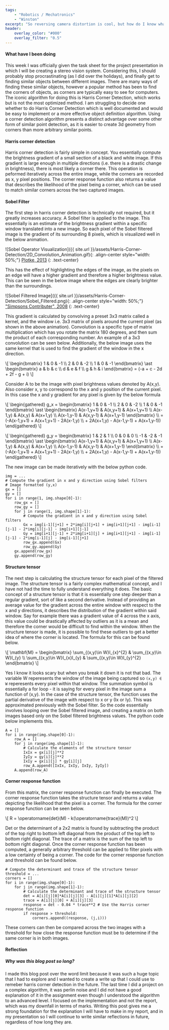 ```yaml
---
tags: 
    - "Robotics / Mechatronics"
    - "Winston"
excerpt: "So reversing camera distortion is cool, but how do I know what points to triangulate?"
header:
    overlay_color: "#000"
    overlay_filter: "0.5"
---
```


#### What have I been doing

This week I was officially given the task sheet for the project presentation in which I will be creating a stereo vision system. Considering this, I should probably stop procrastinating (as I did over the holidays), and finally get to finding similar objects between different images. There are many ways of finding these similar objects, however a popular method has been to find the corners of objects, as corners are typically easy to see for computers. The iconic algorithm for doing this is Harris Corner Detection, which works but is not the most optimized method. I am struggling to decide one whether to do Harris Corner Detection which is well documented and would be easy to implement or a more effective object definition algorithm. Using a corner detection algorithm presents a distinct advantage over some other form of similar point detection, as it is easier to create 3d geometry from corners than more arbitrary similar points.

#### Harris corner detection

Harris corner detection is fairly simple in concept. You essentially compute the brightness gradient of a small section of a black and white image. If this gradient is large enough in multiple directions (i.e. there is a drastic change in brightness), there is most likely a corner there. This operation is peformed iteratively across the entire image, while the corners are recorded as x, y pixel positions. The corner response function also returns a value that describes the likelihood of the pixel being a corner, which can be used to match similar corners across the two captured images.

#### Sobel Filter

The first step in harris corner detection is technically not required, but it greatly increases accuracy. A Sobel filter is applied to the image. This essentially is an estimate of the brightness gradient within a specific window translated into a new image. So each pixel of the Sobel filtered image is the gradient of its surrounding 8 pixels, which is visualized well in the below animation.

![Sobel Operator Visualization]({{ site.url }}/assets/Harris-Corner-Detection/2D_Convolution_Animation.gif){: .align-center style="width: 50%;"}
[Plotke, 2013](https://en.wikipedia.org/wiki/Kernel_(image_processing)#/media/File:2D_Convolution_Animation.gif)
{: .text-center}

This has the effect of highlighting the edges of the image, as the pixels on an edge will have a higher gradient and therefore a higher brightness value. This can be seen in the below image where the edges are clearly brighter than the surroundings.

![Sobel Filtered Image]({{ site.url }}/assets/Harris-Corner-Detection/Sobel_Filtered.png){: .align-center style="width: 50%;"}
["Simpsons Contributer", 2008](https://en.wikipedia.org/wiki/Sobel_operator#/media/File:Valve_sobel_(3).PNG)
{: .text-center}

This gradient is calculated by convolving a preset 3x3 matrix called a kernel, and the window i.e. 3x3 matrix of pixels around the current pixel (as shown in the above animation). Convolution is a specific type of matrix multiplication which has you rotate the matrix 180 degrees, and then sum the product of each corresponding number. An example of a 3x3 convolution can be seen below. Additionally, the below image uses the same kernel that is used to find the gradient of the window in the x direction.

\\[
\begin{bmatrix} 1 & 0 & -1 \\\ 2 & 0 & -2 \\\ 1 & 0 & -1 \end{bmatrix} \ast \begin{bmatrix} a & b & c \\\ d & e & f \\\ g & h & i \end{bmatrix} = (-a + c - 2d + 2f - g + i)
\\]

Consider A to be the image with pixel brightness values denoted by A(x,y). Also consider x, y to correspond to the x and y position of the current pixel. In this case the x and y gradient for any pixel is given by the below formula

\\[
\begin{gathered}
g_x = \begin{bmatrix} 1 & 0 & -1 \\\ 2 & 0 & -2 \\\ 1 & 0 & -1 \end{bmatrix} \ast \begin{bmatrix} A(x-1,y+1) & A(x,y+1) & A(x+1,y+1) \\\ A(x-1,y) & A(x,y) & A(x+1,y) \\\ A(x-1,y-1) & A(x,y-1) & A(x+1,y-1) \end{bmatrix} \\\ = (-A(x-1,y+1) + A(x+1,y+1) - 2A(x-1,y) \\\ + 2A(x+1,y) - A(x-1,y-1) + A(x+1,y-1))
\end{gathered}
\\]

\\[
\begin{gathered}
g_y = \begin{bmatrix} 1 & 2 & 1 \\\ 0 & 0 & 0 \\\ -1 & -2 & -1 \end{bmatrix} \ast \begin{bmatrix} A(x-1,y+1) & A(x,y+1) & A(x+1,y+1) \\\ A(x-1,y) & A(x,y) & A(x+1,y) \\\ A(x-1,y-1) & A(x,y-1) & A(x+1,y-1) \end{bmatrix} \\\ = (-A(x-1,y+1) + A(x+1,y+1) - 2A(x-1,y) \\\ + 2A(x+1,y) - A(x-1,y-1) + A(x+1,y-1))
\end{gathered}
\\]

The new image can be made iteratively with the below python code.

<pre><code class="language-python hljs" style="white-space: pre-wrap;">img = ...
# Compute the gradient in x and y direction using Sobel filters
# Image formatted (y,x)
gx = []
gy = []
for i in range(1, img.shape[0]-1):
    row_gx = []
    row_gy = []
    for j in range(1, img.shape[1]-1):
        # Compute the gradient in x and y direction using Sobel filters
        Gx = img[i-1][j+1] + 2*img[i][j+1] + img[i+1][j+1] - img[i-1][j-1] - 2*img[i][j-1] - img[i+1][j-1] 
        Gy = img[i+1][j-1] + 2*img[i+1][j] + img[i+1][j+1] - img[i-1][j-1] - 2*img[i-1][j] - img[i-1][j+1]
        row_gx.append(Gx)
        row_gy.append(Gy)
    gx.append(row_gx)
    gy.append(row_gy)
</code></pre>

#### Structure tensor

The next step is calculating the structure tensor for each pixel of the filtered image. The structure tensor is a fairly complex mathematical concept, and I have not had the time to fully understand everything it does. The basic concept of a structure tensor is that it is essentially one step deeper than a regular gradient, sort of like a second derivative. Instead of providing an average value for the gradient across the entire window with respect to the x and y directions, it describes the distribution of the gradient within said window. Say for example there was a gradient value of 4 across the x axis, this value could be drastically affected by outliers as it is a mean and therefore the corner would be difficult to find within the window. When the structure tensor is made, it is possible to find these outliers to get a better idea of where the corner is located. The formula for this can be found below.

\\[
\mathbf{M} = \begin{bmatrix} \sum_{(x,y)\in W}I_{x}^{2} & \sum_{(x,y)\in W}I_{y} \\\ \sum_{(x,y)\in W}I_{x}I_{y} & \sum_{(x,y)\in W}I_{y}^{2} \end{bmatrix}
\\]

Yes I know it looks scary but when you break it down it is not that bad. The variable W reperesents the window of the image being captured so `(x,y) ∈ W` reperesents every pixel within that window. The summation symbol is essentially a for loop - it is saying for every pixel in the image sum a function of (x,y). In the case of the structure tensor, the function uses the partial derivative of the image with respect to x or y (Ix or Iy). This was approximated previously with the Sobel filter. So the code essentially involves looping over the Sobel filtered image, and creating a matrix on both images based only on the Sobel filtered brightness values. The python code below implements this.

<pre><code class="language-python hljs" style="white-space: pre-wrap;">A = []
for i in range(img.shape[0]-1):
    row_A = []
    for j in range(img.shape[1]-1):
        # Calculate the elements of the structure tensor
        IxIx = gx[i][j]**2
        IyIy = gy[i][j]**2
        IxIy = gx[i][j] * gy[i][j]
        row_A.append([IxIx, IxIy, IxIy, IyIy])
    A.append(row_A)
</code></pre>

#### Corner response function

From this matrix, the corner response function can finally be executed. The corner response function takes the structure tensor and returns a value depicting the likelihood that the pixel is a corner. The formula for the corner response function can be seen below.

\\[
R = \operatorname{det}(M) - k(\operatorname{trace}(M))^2
\\]

Det or the determinant of a 2x2 matrix is found by subtracting the product of the top right to bottom left diagonal from the product of the top left to bottom right diagonal. The trace of a matrix is the sum of the top left to bottom right diagonal. Once the corner response function has been computed, a generally arbitrary threshold can be applied to filter pixels with a low certainty of being a corner. The code for the corner response function and threshold can be found below.

<pre><code class="language-python hljs" style="white-space: pre-wrap;"># Compute the determinant and trace of the structure tensor
threshold = ...
corners = []
for i in range(img.shape[0]-1):
    for j in range(img.shape[1]-1):
        # Calculate the determinant and trace of the structure tensor
        det = A[i][j][0]*A[i][j][3] - A[i][j][1]*A[i][j][2]
        trace = A[i][j][0] + A[i][j][3]
        response = det - 0.04 * trace**2 # Use the Harris corner response function
        if response > threshold:
            corners.append((response, (j,i)))
</code></pre>

These corners can then be compared across the two images with a threshold for how close the response function must be to determine if the same corner is in both images. 

#### Reflection

##### Why was this blog post so long?

I made this blog post over the word limit because it was such a huge topic that I had to explore and I wanted to create a write up that I could use to remeber harris corner detection in the future. The last time I did a project on a complex algorithm, it was perlin noise and I did not have a good explanation of it in the assignment even though I understood the algorithm to an advanced level. I focused on the implementation and not the report, which was my downfall in terms of marks. Writing this post gives me a strong foundation for the explanation I will have to make in my report, and in my presentation so I will continue to write similar reflections in future, regardless of how long they are.